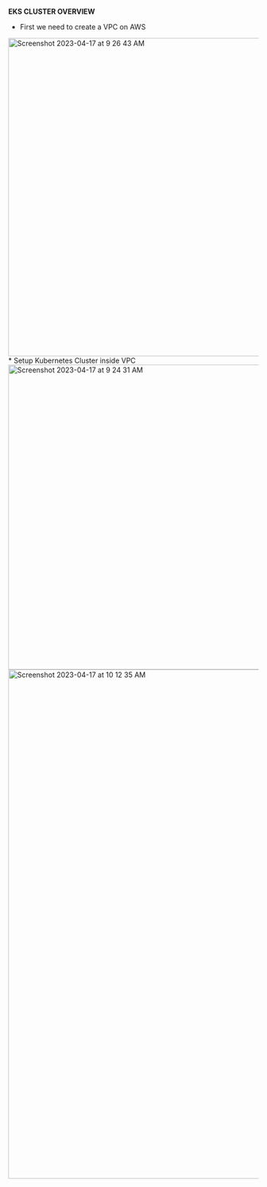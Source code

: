 **EKS CLUSTER OVERVIEW**
* First we need to create a VPC on AWS
<img width="640" alt="Screenshot 2023-04-17 at 9 26 43 AM" src="https://user-images.githubusercontent.com/95365748/232374461-81ba86fc-cab4-431c-b6e6-d4f6614cc338.png">
* Setup Kubernetes Cluster inside VPC
<img width="613" alt="Screenshot 2023-04-17 at 9 24 31 AM" src="https://user-images.githubusercontent.com/95365748/232374265-0b01fa2e-aaef-41bb-b38c-5fa8b68fbe16.png">
<img width="1024" alt="Screenshot 2023-04-17 at 10 12 35 AM" src="https://user-images.githubusercontent.com/95365748/232380118-2e8388a2-bf20-4135-8c48-e1bf03559cf2.png">

